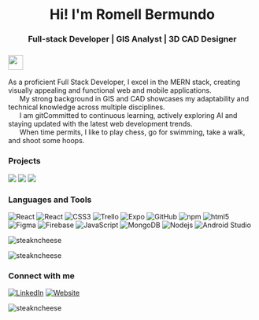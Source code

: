 <h1 align="center">Hi! I'm Romell Bermundo</h1>
<h3 align="center">Full-stack Developer | GIS Analyst | 3D CAD Designer</h3>

<h3 align="left"><img src="https://github.com/steakncheese/steakncheese/blob/main/assets/aboutme.png?raw=true" style="height:30px;" /></h3>

As a proficient Full Stack Developer, I excel in the MERN stack, creating visually appealing and functional web and mobile applications.
<br>
<img src="https://github.com/steakncheese/steakncheese/blob/main/assets/blue-materia.png?raw=true" style="height:12px;" />
 My strong background in GIS and CAD showcases my adaptability and technical knowledge across multiple disciplines.
<br>
<img src="https://github.com/steakncheese/steakncheese/blob/main/assets/green-materia.png?raw=true" style="height:12px" />
 I am gitCommitted to continuous learning, actively exploring AI and staying updated with the latest web development trends.
<br>
<img src="https://github.com/steakncheese/steakncheese/blob/main/assets/yellow-materia.png?raw=true" style="height:12px" />
 When time permits, I like to play chess, go for swimming, take a walk, and shoot some hoops.


<h3 align="left">Projects</h3>
<a href="https://github.com/jaredhud/QuikDine-mobile">
<img src="https://img.shields.io/badge/Github%20-quikdine%20%E2%86%92-gray.svg?colorA=655BE1&colorB=4F44D6&style=for-the-badge"/></a>
<a href="https://github.com/huynhtk80/project_2_potluckers">
<img src="https://img.shields.io/badge/Github%20-potlucker%20%E2%86%92-gray.svg?colorA=655BE1&colorB=4F44D6&style=for-the-badge"/></a>
<a href="https://www.potlucker.ca">
<img src="https://img.shields.io/badge/Website%20-potlucker%20%E2%86%92-gray.svg?colorA=61c265&colorB=4CAF50&style=for-the-badge"/></a>

<h3 align="left">Languages and Tools</h3>
<p>
  <img alt="React" src="https://img.shields.io/badge/-React-45b8d8?style=flat-square&logo=react&logoColor=white" />
  <img alt="React" src="https://img.shields.io/badge/-React Native-0088CC?style=flat-square&logo=react&logoColor=white" />
  <img alt="CSS3" src="https://img.shields.io/badge/-CSS3-1572B6?style=flat-square&logo=css3&logoColor=white" />
  <img alt="Trello" src="https://img.shields.io/badge/-Trello-0052CC?style=flat-square&logo=Trello&logoColor=white" />
  <img alt="Expo" src="https://img.shields.io/badge/-Expo-5849BE?style=flat-square&logo=Expo&logoColor=white" />
  <img alt="GitHub" src="https://img.shields.io/badge/-GitHub-764ABC?style=flat-square&logo=git&logoColor=white" />
  <img alt="npm" src="https://img.shields.io/badge/-NPM-CB3837?style=flat-square&logo=npm&logoColor=white" />
  <img alt="html5" src="https://img.shields.io/badge/-HTML5-E34F26?style=flat-square&logo=html5&logoColor=white" />
  <img alt="Figma" src="https://img.shields.io/badge/-Figma-F24E1E?style=flat-square&logo=Figma&logoColor=white" />
  <img alt="Firebase" src="https://img.shields.io/badge/-Firebase-FFCA28?style=flat-square&logo=Firebase&logoColor=white" />
  <img alt="JavaScript" src="https://img.shields.io/badge/-JavaScript-F7DF1E?style=flat-square&logo=Node.js&logoColor=white" />
  <img alt="MongoDB" src="https://img.shields.io/badge/-MongoDB-13aa52?style=flat-square&logo=mongodb&logoColor=white" />
  <img alt="Nodejs" src="https://img.shields.io/badge/-Nodejs-43853d?style=flat-square&logo=Node.js&logoColor=white" />
  <img alt="Android Studio" src="https://img.shields.io/badge/-Android Studio-006400?style=flat-square&logo=Android Studio&logoColor=white" />
</p>



<p><img align="center" src="https://github-readme-streak-stats.herokuapp.com/?user=steakncheese&theme=gotham" alt="steakncheese" /></p>
<p> <img src="https://github-readme-stats.vercel.app/api?username=steakncheese&theme=gotham" alt="steakncheese" />

<h3 align="left">Connect with me</h3>
<p> <a href="https://www.linkedin.com/in/romellbermundo/" target="_blank"><img alt="LinkedIn" src="https://img.shields.io/badge/linkedin-%230077B5.svg?&style=for-the-badge&logo=linkedin&logoColor=white" /></a> <a href="https://romellbermundo.com" target="_blank"><img alt="Website" src="https://img.shields.io/badge/Website-565656?&style=for-the-badge&logo=googlechrome&logoColor=white" /></a>
</p>

<p align="left"> <img src="https://komarev.com/ghpvc/?username=steakncheese&label=Profile%20views&color=0e75b6&style=flat" alt="steakncheese" /> </p>
